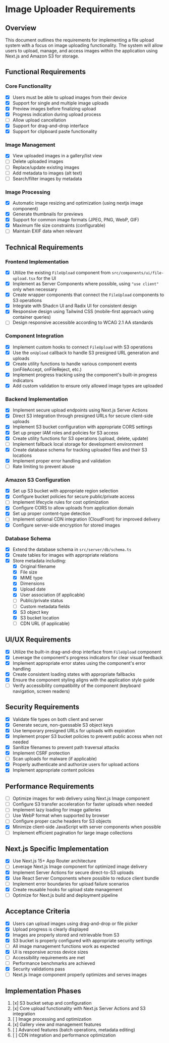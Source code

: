 # Image Uploader Requirements

## Overview

This document outlines the requirements for implementing a file upload system with a focus on image uploading functionality. The system will allow users to upload, manage, and access images within the application using Next.js and Amazon S3 for storage.

## Functional Requirements

### Core Functionality

- [x] Users must be able to upload images from their device
- [x] Support for single and multiple image uploads
- [x] Preview images before finalizing upload
- [x] Progress indication during upload process
- [ ] Allow upload cancellation
- [x] Support for drag-and-drop interface
- [x] Support for clipboard paste functionality

### Image Management

- [x] View uploaded images in a gallery/list view
- [ ] Delete uploaded images
- [ ] Replace/update existing images
- [ ] Add metadata to images (alt text)
- [ ] Search/filter images by metadata

### Image Processing

- [x] Automatic image resizing and optimization (using nextjs image component)
- [x] Generate thumbnails for previews
- [x] Support for common image formats (JPEG, PNG, WebP, GIF)
- [x] Maximum file size constraints (configurable)
- [ ] Maintain EXIF data when relevant

## Technical Requirements

### Frontend Implementation

- [x] Utilize the existing `FileUpload` component from `src/components/ui/file-upload.tsx` for the UI
- [x] Implement as Server Components where possible, using `"use client"` only when necessary
- [x] Create wrapper components that connect the `FileUpload` components to S3 operations
- [x] Integrate with Shadcn UI and Radix UI for consistent design
- [x] Responsive design using Tailwind CSS (mobile-first approach using container queries)
- [ ] Design responsive accessible according to WCAG 2.1 AA standards

### Component Integration

- [x] Implement custom hooks to connect `FileUpload` with S3 operations
- [x] Use the `onUpload` callback to handle S3 presigned URL generation and uploads
- [x] Create utility functions to handle various component events (onFileAccept, onFileReject, etc.)
- [x] Implement progress tracking using the component's built-in progress indicators
- [x] Add custom validation to ensure only allowed image types are uploaded

### Backend Implementation

- [x] Implement secure upload endpoints using Next.js Server Actions
- [x] Direct S3 integration through presigned URLs for secure client-side uploads
- [x] Implement S3 bucket configuration with appropriate CORS settings
- [x] Set up proper IAM roles and policies for S3 access
- [x] Create utility functions for S3 operations (upload, delete, update)
- [ ] Implement fallback local storage for development environment
- [x] Create database schema for tracking uploaded files and their S3 locations
- [x] Implement proper error handling and validation
- [ ] Rate limiting to prevent abuse

### Amazon S3 Configuration

- [x] Set up S3 bucket with appropriate region selection
- [x] Configure bucket policies for secure public/private access
- [ ] Implement lifecycle rules for cost optimization
- [x] Configure CORS to allow uploads from application domain
- [x] Set up proper content-type detection
- [ ] Implement optional CDN integration (CloudFront) for improved delivery
- [x] Configure server-side encryption for stored images

### Database Schema

- [x] Extend the database schema in `src/server/db/schema.ts`
- [x] Create tables for images with appropriate relations
- [x] Store metadata including:
  - [x] Original filename
  - [x] File size
  - [x] MIME type
  - [x] Dimensions
  - [x] Upload date
  - [x] User association (if applicable)
  - [ ] Public/private status
  - [ ] Custom metadata fields
  - [x] S3 object key
  - [x] S3 bucket location
  - [ ] CDN URL (if applicable)

## UI/UX Requirements

- [x] Utilize the built-in drag-and-drop interface from `FileUpload` component
- [x] Leverage the component's progress indicators for clear visual feedback
- [x] Implement appropriate error states using the component's error handling
- [x] Create consistent loading states with appropriate fallbacks
- [x] Ensure the component styling aligns with the application style guide
- [ ] Verify accessibility compatibility of the component (keyboard navigation, screen readers)

## Security Requirements

- [x] Validate file types on both client and server
- [x] Generate secure, non-guessable S3 object keys
- [x] Use temporary presigned URLs for uploads with expiration
- [x] Implement proper S3 bucket policies to prevent public access when not needed
- [x] Sanitize filenames to prevent path traversal attacks
- [x] Implement CSRF protection
- [ ] Scan uploads for malware (if applicable)
- [x] Properly authenticate and authorize users for upload actions
- [x] Implement appropriate content policies

## Performance Requirements

- [ ] Optimize images for web delivery using Next.js Image component
- [ ] Configure S3 transfer acceleration for faster uploads when needed
- [ ] Implement lazy loading for image galleries
- [ ] Use WebP format when supported by browser
- [ ] Configure proper cache headers for S3 objects
- [x] Minimize client-side JavaScript with server components when possible
- [ ] Implement efficient pagination for large image collections

## Next.js Specific Implementation

- [x] Use Next.js 15+ App Router architecture
- [ ] Leverage Next.js Image component for optimized image delivery
- [x] Implement Server Actions for secure direct-to-S3 uploads
- [x] Use React Server Components where possible to reduce client bundle
- [ ] Implement error boundaries for upload failure scenarios
- [x] Create reusable hooks for upload state management
- [ ] Optimize for Next.js build and deployment pipeline

## Acceptance Criteria

- [x] Users can upload images using drag-and-drop or file picker
- [x] Upload progress is clearly displayed
- [x] Images are properly stored and retrievable from S3
- [x] S3 bucket is properly configured with appropriate security settings
- [ ] All image management functions work as expected
- [x] UI is responsive across device sizes
- [ ] Accessibility requirements are met
- [ ] Performance benchmarks are achieved
- [x] Security validations pass
- [ ] Next.js Image component properly optimizes and serves images

## Implementation Phases

1. [x] S3 bucket setup and configuration
2. [x] Core upload functionality with Next.js Server Actions and S3 integration
3. [ ] Image processing and optimization
4. [x] Gallery view and management features
5. [ ] Advanced features (batch operations, metadata editing)
6. [ ] CDN integration and performance optimization
